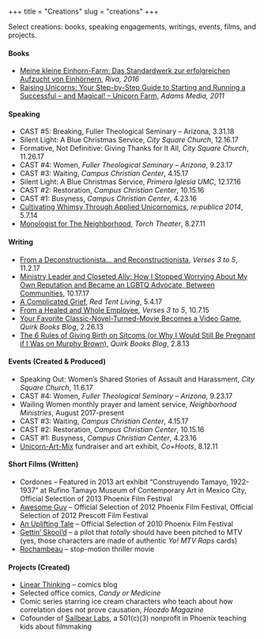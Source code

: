 +++
title = "Creations"
slug = "creations"
+++

Select creations: books, speaking engagements, writings, events, films, and projects.

#### Books

* [Meine kleine Einhorn-Farm: Das Standardwerk zur erfolgreichen Aufzucht von Einhörnern](https://www.amazon.de/Meine-kleine-Einhorn-Farm-Standardwerk-erfolgreichen/dp/3868839534), *Riva, 2016*
* [Raising Unicorns: Your Step-by-Step Guide to Starting and Running a Successful – and Magical! – Unicorn Farm](https://www.amazon.com/Raising-Unicorns-Step--Step-Successful/dp/1440525900/), *Adams Media, 2011*

#### Speaking

* CAST #5: Breaking, Fuller Theological Seminary – Arizona, 3.31.18
* Silent Light: A Blue Christmas Service, *City Square Church*, 12.16.17
* Formative, Not Definitive: Giving Thanks for It All, *City Square Church*, 11.26.17
* CAST #4: Women, *Fuller Theological Seminary – Arizona*, 9.23.17
* CAST #3: Waiting, *Campus Christian Center*, 4.15.17
* Silent Light: A Blue Christmas Service, *Primera Iglesia UMC*, 12.17.16
* CAST #2: Restoration, *Campus Christian Center*, 10.15.16
* CAST #1: Busyness, *Campus Christian Center*, 4.23.16
* [Cultivating Whimsy Through Applied Unicornomics](https://www.youtube.com/watch?v=2C7Fkov1IpU), *re:publica 2014*, 5.7.14
* [Monologist for The Neighborhood](https://vimeo.com/28266335), *Torch Theater*, 8.27.11

#### Writing

* [From a Deconstructionista… and Reconstructionista](http://verses3to5.com/from-a-deconstructionista-and-reconstructionista/), *Verses 3 to 5*, 11.2.17
* [Ministry Leader and Closeted Ally: How I Stopped Worrying About My Own Reputation and Became an LGBTQ Advocate, Between Communities](https://www.betweencommunities.com/blog/2017/10/1/ministry-leader-and-closeted-ally), 10.17.17
* [A Complicated Grief](https://redtentliving.com/2017/05/04/a-complicated-grief/), *Red Tent Living*, 5.4.17
* [From a Healed and Whole Employee](http://verses3to5.com/from-a-healed-and-whole-employee/), *Verses 3 to 5*, 10.7.15
* [Your Favorite Classic-Novel-Turned-Movie Becomes a Video Game](http://www.quirkbooks.com/post/your-favorite-classic-novel-turned-movie-becomes-video-game), *Quirk Books Blog*, 2.26.13
* [The 6 Rules of Giving Birth on Sitcoms (or Why I Would Still Be Pregnant if I Was on Murphy Brown)](http://www.quirkbooks.com/post/6-rules-giving-birth-sitcoms-or-why-i-would-still-be-pregnant-if-i-was-murphy-brown), *Quirk Books Blog*, 2.8.13

#### Events (Created & Produced)

* Speaking Out: Women’s Shared Stories of Assault and Harassment, *City Square Church*, 11.6.17
* CAST #4: Women, *Fuller Theological Seminary – Arizona*, 9.23.17
* Wailing Women monthly prayer and lament service, *Neighborhood Ministries*, August 2017-present
* CAST #3: Waiting, *Campus Christian Center*, 4.15.17
* CAST #2: Restoration, *Campus Christian Center*, 10.15.16
* CAST #1: Busyness, *Campus Christian Center*, 4.23.16
* [Unicorn-Art-Mix](http://www.phoenixnewtimes.com/arts/unicorn-art-mix-at-co-hoots-this-weekend-6565966) fundraiser and art exhibit, *Co+Hoots*, 8.12.11

#### Short Films (Written)

* Cordones – Featured in 2013 art exhibit “Construyendo Tamayo, 1922-1937” at Rufino Tamayo Museum of Contemporary Art in Mexico City, Official Selection of 2013 Phoenix Film Festival
* [Awesome Guy](https://vimeo.com/31805329) – Official Selection of 2012 Phoenix Film Festival, Official Selection of 2012 Prescott Film Festival
* [An Uplifting Tale](https://vimeo.com/21274431) – Official Selection of 2010 Phoenix Film Festival
* [Gettin’ Skool’d](https://www.youtube.com/watch?v=iOu0ilzu52g) – a pilot that *totally* should have been pitched to MTV (yes, those characters are made of authentic *Yo! MTV Raps* cards)
* [Rochambeau](https://vimeo.com/21276655) – stop-motion thriller movie

#### Projects (Created)

* [Linear Thinking](http://linearthinkingcomics.blogspot.com/) – comics blog
* Selected office comics, *Candy or Medicine*
* Comic series starring ice cream characters who teach about how correlation does not prove causation, *Hoozdo Magazine*
* Cofounder of [Sailbear Labs](https://www.facebook.com/sailbearlabs), a 501(c)(3) nonprofit in Phoenix teaching kids about filmmaking